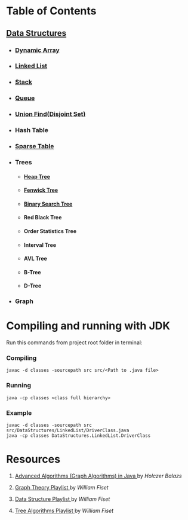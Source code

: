 # Table of Contents

<!-- Data Structure Contents -->
## [Data Structures](https://github.com/Amirparsa-Sal/Data-Structure-Algorithms/tree/master/src/DataStructures)
* ### [Dynamic Array](https://github.com/Amirparsa-Sal/Data-Structure-Algorithms/tree/master/src/DataStructures/DynamicArray)

* ### [Linked List](https://github.com/Amirparsa-Sal/Data-Structure-Algorithms/tree/master/src/DataStructures/LinkedList)

* ### [Stack](https://github.com/Amirparsa-Sal/Data-Structure-Algorithms/tree/master/src/DataStructures/Stack)

* ### [Queue](https://github.com/Amirparsa-Sal/Data-Structure-Algorithms/tree/master/src/DataStructures/Queue)

* ### [Union Find(Disjoint Set)](https://github.com/Amirparsa-Sal/Data-Structure-Algorithms/tree/master/src/DataStructures/UnionFind)

* ### Hash Table

* ### [Sparse Table](https://github.com/Amirparsa-Sal/Data-Structure-Algorithms/tree/master/src/DataStructures/SparseTable)

* ### Trees
  * #### [Heap Tree](https://github.com/Amirparsa-Sal/Data-Structure-Algorithms/tree/master/src/DataStructures/Heap)
  
  * #### [Fenwick Tree](https://github.com/Amirparsa-Sal/Data-Structure-Algorithms/tree/master/src/DataStructures/FenwickTree)
  
  * #### [Binary Search Tree](https://github.com/Amirparsa-Sal/Data-Structure-Algorithms/tree/master/src/DataStructures/BinarySearchTree)
  
  * #### Red Black Tree
  
  * #### Order Statistics Tree
  
  * #### Interval Tree
  
  * #### AVL Tree
  
  * #### B-Tree
  
  * #### D-Tree
  
* ### Graph

# Compiling and running with JDK

Run this commands from project root folder in terminal:

### Compiling

```
javac -d classes -sourcepath src src/<Path to .java file>
```

### Running

```
java -cp classes <class full hierarchy>
```

### Example

```
javac -d classes -sourcepath src src/DataStructures/LinkedList/DriverClass.java
java -cp classes DataStructures.LinkedList.DriverClass
```

# Resources  

<ol>
  <li> <p><a href="https://www.udemy.com/course/advanced-algorithms-in-java"> Advanced Algorithms (Graph Algorithms) in Java </a> by <i> Holczer Balazs </i> </p> </li>
  <li> <p><a href="https://www.youtube.com/playlist?list=PLDV1Zeh2NRsDGO4--qE8yH72HFL1Km93P"> Graph Theory Playlist </a> by <i> William Fiset </i> </p> </li> 
  <li> <p><a href="https://www.youtube.com/playlist?list=PLDV1Zeh2NRsB6SWUrDFW2RmDotAfPbeHu"> Data Structure Playlist </a> by <i> William Fiset </i> </p> </li>
  <li> <p><a href="https://www.youtube.com/playlist?list=PLDV1Zeh2NRsAsbafOroUBnNV8fhZa7P4u"> Tree Algorithms Playlist </a> by <i> William Fiset </i> </p> </li>
</ol>
